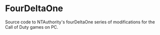 # FourDeltaOne

Source code to NTAuthority's fourDeltaOne series of modifications for the Call of Duty games on PC.
